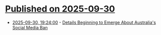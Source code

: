 # [Published on 2025-09-30](index.md)

* [2025-09-30, 19:24:00](https://soylentnews.org/article.pl?sid=25/09/29/0124238&from=rss) - [Details Beginning to Emerge About Australia's Social Media Ban](https://soylentnews.org/article.pl?sid=25/09/29/0124238&from=rss)
